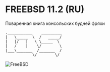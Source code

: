 # FREEBSD 11.2 (RU)
Поваренная книга консольских будней фряхи
```
.___________    _________
|   \_____  \  /   _____/
|   |/   |   \ \_____  \ 
|   /    |    \/        \
|___\_______  /_______  /
            \/        \/ 
```
![FreeBSD](https://archive-media-0.nyafuu.org/vp/image/1465/31/1465315044214.png)

